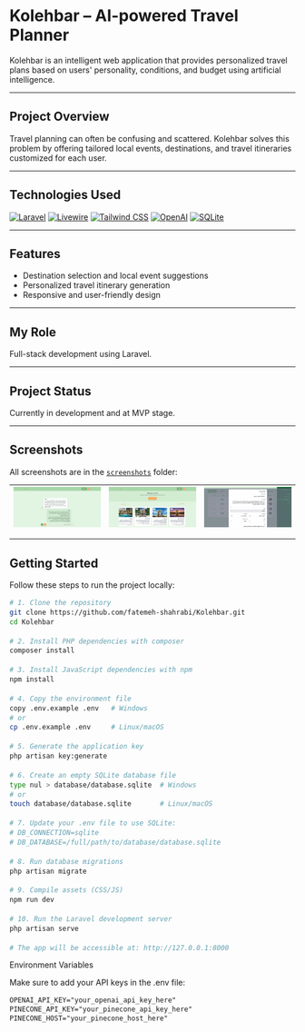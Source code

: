 # Kolehbar – AI-powered Travel Planner

Kolehbar is an intelligent web application that provides personalized travel plans based on users' personality, conditions, and budget using artificial intelligence.

---

## Project Overview

Travel planning can often be confusing and scattered. Kolehbar solves this problem by offering tailored local events, destinations, and travel itineraries customized for each user.

---

## Technologies Used

[![Laravel](https://img.shields.io/badge/-Laravel-%23FF2D20?style=for-the-badge&logo=laravel&logoColor=white)](https://laravel.com)
[![Livewire](https://img.shields.io/badge/-Livewire-%2322C55E?style=for-the-badge&logo=laravel&logoColor=white)](https://laravel-livewire.com)
[![Tailwind CSS](https://img.shields.io/badge/-Tailwind_CSS-%2306B6D4?style=for-the-badge&logo=tailwind-css&logoColor=white)](https://tailwindcss.com)
[![OpenAI](https://img.shields.io/badge/-OpenAI-%23000000?style=for-the-badge&logo=openai&logoColor=white)](https://openai.com)
[![SQLite](https://img.shields.io/badge/-SQLite-%230073a6?style=for-the-badge&logo=sqlite&logoColor=white)](https://sqlite.org)

---

## Features

- Destination selection and local event suggestions  
- Personalized travel itinerary generation  
- Responsive and user-friendly design  

---

## My Role

Full-stack development using Laravel.

---

## Project Status

Currently in development and at MVP stage.

---

## Screenshots

All screenshots are in the [`screenshots`](./screenshots) folder:

| ![kolakai](./screenshots/kolakai.png) | ![homepage](./screenshots/homepage.png) | ![admin-dashboard-events](./screenshots/admin-dashboard-events.png) |
|---------------------------------------|-----------------------------------------|--------------------------------------------------------------------|

---

## Getting Started

Follow these steps to run the project locally:

```bash
# 1. Clone the repository
git clone https://github.com/fatemeh-shahrabi/Kolehbar.git
cd Kolehbar

# 2. Install PHP dependencies with composer
composer install

# 3. Install JavaScript dependencies with npm
npm install

# 4. Copy the environment file
copy .env.example .env   # Windows
# or
cp .env.example .env     # Linux/macOS

# 5. Generate the application key
php artisan key:generate

# 6. Create an empty SQLite database file
type nul > database/database.sqlite  # Windows
# or
touch database/database.sqlite       # Linux/macOS

# 7. Update your .env file to use SQLite:
# DB_CONNECTION=sqlite
# DB_DATABASE=/full/path/to/database/database.sqlite

# 8. Run database migrations
php artisan migrate

# 9. Compile assets (CSS/JS)
npm run dev

# 10. Run the Laravel development server
php artisan serve

# The app will be accessible at: http://127.0.0.1:8000
```
Environment Variables

Make sure to add your API keys in the .env file:

```env
OPENAI_API_KEY="your_openai_api_key_here"
PINECONE_API_KEY="your_pinecone_api_key_here"
PINECONE_HOST="your_pinecone_host_here"
```
